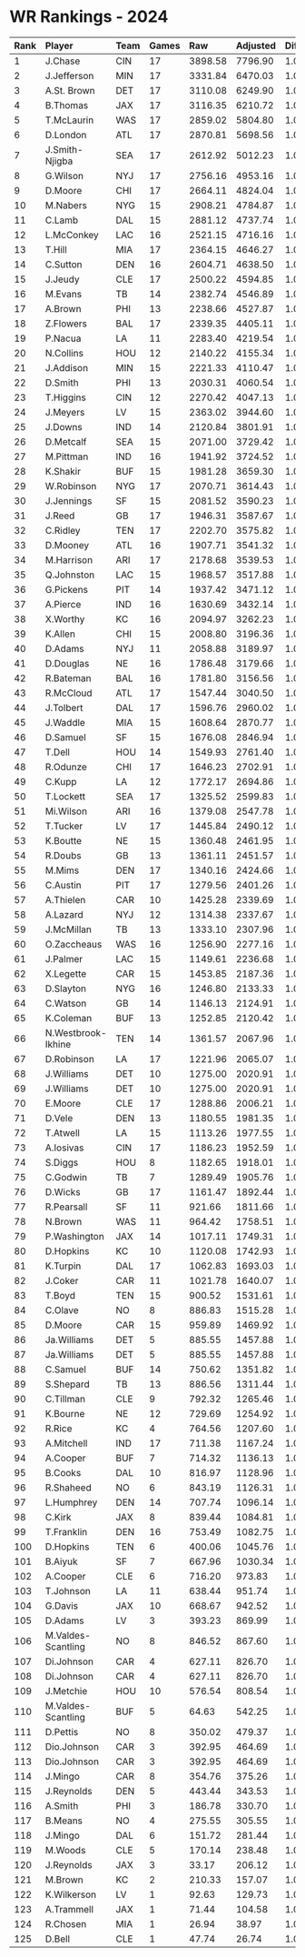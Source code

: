 # WR Rankings - 2024

| Rank | Player             | Team | Games | Raw     | Adjusted | Difficulty | Avg/Game | Typical | Consistency    | Trend    |
| :----| :------------------| :----| :-----| :-------| :--------| :----------| :--------| :-------| :--------------| :--------|
| 1    | J.Chase            | CIN  | 17    | 3898.58 | 7796.90  | 1.028      | 458.64   | 439.97  | 7/3/7          | +90.4%   |
| 2    | J.Jefferson        | MIN  | 17    | 3331.84 | 6470.03  | 1.022      | 380.59   | 377.76  | 7/3/7          | +76.6%   |
| 3    | A.St. Brown        | DET  | 17    | 3110.08 | 6249.90  | 1.021      | 367.64   | 333.85  | 7/0/10         | +93.9%   |
| 4    | B.Thomas           | JAX  | 17    | 3116.35 | 6210.72  | 1.021      | 365.34   | 344.31  | 7/1/9          | +155.5%  |
| 5    | T.McLaurin         | WAS  | 17    | 2859.02 | 5804.80  | 1.025      | 341.46   | 347.89  | 5/1/11         | +101.2%  |
| 6    | D.London           | ATL  | 17    | 2870.81 | 5698.56  | 1.025      | 335.21   | 328.81  | 8/4/5          | +137.8%  |
| 7    | J.Smith-Njigba     | SEA  | 17    | 2612.92 | 5012.23  | 1.019      | 294.84   | 260.02  | 7/2/8          | +155.3%  |
| 8    | G.Wilson           | NYJ  | 17    | 2756.16 | 4953.16  | 1.035      | 291.36   | 272.70  | 9/2/6          | +97.0%   |
| 9    | D.Moore            | CHI  | 17    | 2664.11 | 4824.04  | 1.023      | 283.77   | 321.31  | 12/0/5         | +120.1%  |
| 10   | M.Nabers           | NYG  | 15    | 2908.21 | 4784.87  | 1.028      | 318.99   | 325.51  | 9/1/5          | +98.3%   |
| 11   | C.Lamb             | DAL  | 15    | 2881.12 | 4737.74  | 1.025      | 315.85   | 307.90  | 9/0/6          | +93.0%   |
| 12   | L.McConkey         | LAC  | 16    | 2521.15 | 4716.16  | 1.027      | 294.76   | 315.64  | 9/1/6          | +100.7%  |
| 13   | T.Hill             | MIA  | 17    | 2364.15 | 4646.27  | 1.027      | 273.31   | 252.00  | 7/0/10         | +126.2%  |
| 14   | C.Sutton           | DEN  | 16    | 2604.71 | 4638.50  | 1.029      | 289.91   | 293.74  | 8/1/7          | +81.7%   |
| 15   | J.Jeudy            | CLE  | 17    | 2500.22 | 4594.85  | 1.022      | 270.29   | 242.17  | 9/0/8          | +184.8%  |
| 16   | M.Evans            | TB   | 14    | 2382.74 | 4546.89  | 1.030      | 324.78   | 341.07  | 8/0/6          | +202.3%  |
| 17   | A.Brown            | PHI  | 13    | 2238.66 | 4527.87  | 1.041      | 348.30   | 343.57  | 6/1/6          | +106.4%  |
| 18   | Z.Flowers          | BAL  | 17    | 2339.35 | 4405.11  | 1.021      | 259.12   | 241.66  | 8/1/8          | +214.5%  |
| 19   | P.Nacua            | LA   | 11    | 2283.40 | 4219.54  | 1.022      | 383.59   | 383.81  | 5/0/6          | +136.7%  |
| 20   | N.Collins          | HOU  | 12    | 2140.22 | 4155.34  | 1.020      | 346.28   | 407.57  | 9/0/3          | +83.3%   |
| 21   | J.Addison          | MIN  | 15    | 2221.33 | 4110.47  | 1.024      | 274.03   | 230.30  | 7/0/8          | +206.1%  |
| 22   | D.Smith            | PHI  | 13    | 2030.31 | 4060.54  | 1.027      | 312.35   | 330.74  | 9/0/4          | +130.4%  |
| 23   | T.Higgins          | CIN  | 12    | 2270.42 | 4047.13  | 1.031      | 337.26   | 343.27  | 6/2/4          | +132.4%  |
| 24   | J.Meyers           | LV   | 15    | 2363.02 | 3944.60  | 1.035      | 262.97   | 262.08  | 7/1/7          | +108.5%  |
| 25   | J.Downs            | IND  | 14    | 2120.84 | 3801.91  | 1.026      | 271.57   | 263.75  | 7/0/7          | +189.8%  |
| 26   | D.Metcalf          | SEA  | 15    | 2071.00 | 3729.42  | 1.026      | 248.63   | 250.62  | 7/3/5          | +103.1%  |
| 27   | M.Pittman          | IND  | 16    | 1941.92 | 3724.52  | 1.028      | 232.78   | 222.20  | 6/3/7          | +125.0%  |
| 28   | K.Shakir           | BUF  | 15    | 1981.28 | 3659.30  | 1.028      | 243.95   | 238.32  | 6/1/8          | +107.4%  |
| 29   | W.Robinson         | NYG  | 17    | 2070.71 | 3614.43  | 1.025      | 212.61   | 212.57  | 9/0/8          | +122.2%  |
| 30   | J.Jennings         | SF   | 15    | 2081.52 | 3590.23  | 1.017      | 239.35   | 196.77  | 8/1/6          | +175.8%  |
| 31   | J.Reed             | GB   | 17    | 1946.31 | 3587.67  | 1.022      | 211.04   | 195.47  | 8/1/8          | +184.4%  |
| 32   | C.Ridley           | TEN  | 17    | 2202.70 | 3575.82  | 1.035      | 210.34   | 193.23  | 8/0/9          | +166.8%  |
| 33   | D.Mooney           | ATL  | 16    | 1907.71 | 3541.32  | 1.024      | 221.33   | 236.60  | 8/1/7          | +171.2%  |
| 34   | M.Harrison         | ARI  | 17    | 2178.68 | 3539.53  | 1.032      | 208.21   | 214.64  | 9/1/7          | +167.6%  |
| 35   | Q.Johnston         | LAC  | 15    | 1968.57 | 3517.88  | 1.025      | 234.53   | 195.17  | 5/1/9          | +198.0%  |
| 36   | G.Pickens          | PIT  | 14    | 1937.42 | 3471.12  | 1.033      | 247.94   | 212.98  | 6/0/8          | +122.7%  |
| 37   | A.Pierce           | IND  | 16    | 1630.69 | 3432.14  | 1.016      | 214.51   | 233.82  | 8/2/6          | +269.8%  |
| 38   | X.Worthy           | KC   | 16    | 2094.97 | 3262.23  | 1.031      | 203.89   | 214.97  | 9/0/7          | +139.9%  |
| 39   | K.Allen            | CHI  | 15    | 2008.80 | 3196.36  | 1.022      | 213.09   | 226.46  | 9/0/6          | +134.0%  |
| 40   | D.Adams            | NYJ  | 11    | 2058.88 | 3189.97  | 1.034      | 290.00   | 267.03  | 7/0/7          | +166.3%  |
| 41   | D.Douglas          | NE   | 16    | 1786.48 | 3179.66  | 1.035      | 198.73   | 217.43  | 10/2/4         | +136.7%  |
| 42   | R.Bateman          | BAL  | 16    | 1781.80 | 3156.56  | 1.015      | 197.29   | 204.34  | 8/1/7          | +163.7%  |
| 43   | R.McCloud          | ATL  | 17    | 1547.44 | 3040.50  | 1.024      | 178.85   | 175.09  | 9/0/8          | +135.4%  |
| 44   | J.Tolbert          | DAL  | 17    | 1596.76 | 2960.02  | 1.022      | 174.12   | 167.70  | 11/0/6         | +147.0%  |
| 45   | J.Waddle           | MIA  | 15    | 1608.64 | 2870.77  | 1.014      | 191.38   | 178.20  | 8/2/5          | +135.7%  |
| 46   | D.Samuel           | SF   | 15    | 1676.08 | 2846.94  | 1.030      | 189.80   | 182.09  | 9/0/6          | +233.3%  |
| 47   | T.Dell             | HOU  | 14    | 1549.93 | 2761.40  | 1.026      | 197.24   | 196.89  | 8/1/5          | +172.6%  |
| 48   | R.Odunze           | CHI  | 17    | 1646.23 | 2702.91  | 1.016      | 158.99   | 144.06  | 9/0/8          | +164.8%  |
| 49   | C.Kupp             | LA   | 12    | 1772.17 | 2694.86  | 1.021      | 224.57   | 235.58  | 6/0/6          | +260.6%  |
| 50   | T.Lockett          | SEA  | 17    | 1325.52 | 2599.83  | 1.018      | 152.93   | 138.64  | 10/0/7         | +240.8%  |
| 51   | Mi.Wilson          | ARI  | 16    | 1379.08 | 2547.78  | 1.027      | 159.24   | 173.54  | 10/0/6         | +147.3%  |
| 52   | T.Tucker           | LV   | 17    | 1445.84 | 2490.12  | 1.036      | 146.48   | 125.83  | 8/2/7          | +251.7%  |
| 53   | K.Boutte           | NE   | 15    | 1360.48 | 2461.95  | 1.041      | 164.13   | 154.44  | 8/1/6          | +238.5%  |
| 54   | R.Doubs            | GB   | 13    | 1361.11 | 2451.57  | 1.027      | 188.58   | 164.92  | 5/0/8          | +165.5%  |
| 55   | M.Mims             | DEN  | 17    | 1340.16 | 2424.66  | 1.012      | 142.63   | 116.71  | 9/1/7          | +783.3%  |
| 56   | C.Austin           | PIT  | 17    | 1279.56 | 2401.26  | 1.033      | 141.25   | 111.33  | 7/0/10         | +371.4%  |
| 57   | A.Thielen          | CAR  | 10    | 1425.28 | 2339.69  | 1.020      | 233.97   | 234.67  | 6/0/4          | +124.4%  |
| 58   | A.Lazard           | NYJ  | 12    | 1314.38 | 2337.67  | 1.037      | 194.81   | 202.18  | 7/1/4          | +282.1%  |
| 59   | J.McMillan         | TB   | 13    | 1333.10 | 2307.96  | 1.025      | 177.54   | 183.40  | 7/0/6          | +372.1%  |
| 60   | O.Zaccheaus        | WAS  | 16    | 1256.90 | 2277.16  | 1.024      | 142.32   | 105.87  | 8/2/6          | +331.3%  |
| 61   | J.Palmer           | LAC  | 15    | 1149.61 | 2236.68  | 1.014      | 149.11   | 140.62  | 6/3/6          | +94.4%   |
| 62   | X.Legette          | CAR  | 15    | 1453.85 | 2187.36  | 1.037      | 145.82   | 140.19  | 7/1/7          | +162.1%  |
| 63   | D.Slayton          | NYG  | 16    | 1246.80 | 2133.33  | 1.025      | 133.33   | 106.66  | 8/2/6          | +396.6%  |
| 64   | C.Watson           | GB   | 14    | 1146.13 | 2124.91  | 1.046      | 151.78   | 133.42  | 6/0/8          | +322.6%  |
| 65   | K.Coleman          | BUF  | 13    | 1252.85 | 2120.42  | 1.030      | 163.11   | 153.78  | 6/2/5          | +200.9%  |
| 66   | N.Westbrook-Ikhine | TEN  | 14    | 1361.57 | 2067.96  | 1.035      | 147.71   | 175.35  | 10/0/4         | +168.4%  |
| 67   | D.Robinson         | LA   | 17    | 1221.96 | 2065.07  | 1.029      | 121.47   | 113.71  | 10/1/6         | +378.2%  |
| 68   | J.Williams         | DET  | 10    | 1275.00 | 2020.91  | 1.015      | 202.09   | 202.09  | None/None/None | None     |
| 69   | J.Williams         | DET  | 10    | 1275.00 | 2020.91  | 1.015      | 202.09   | 202.09  | None/None/None | None     |
| 70   | E.Moore            | CLE  | 17    | 1288.86 | 2006.21  | 1.031      | 118.01   | 106.91  | 10/2/5         | +227.8%  |
| 71   | D.Vele             | DEN  | 13    | 1180.55 | 1981.35  | 1.026      | 152.41   | 137.90  | 6/0/7          | +297.3%  |
| 72   | T.Atwell           | LA   | 15    | 1113.26 | 1977.55  | 1.015      | 131.84   | 142.56  | 9/1/5          | +239.3%  |
| 73   | A.Iosivas          | CIN  | 17    | 1186.23 | 1952.59  | 1.032      | 114.86   | 115.52  | 8/0/9          | +197.4%  |
| 74   | S.Diggs            | HOU  | 8     | 1182.65 | 1918.01  | 1.025      | 239.75   | 265.96  | 5/0/3          | INACTIVE |
| 75   | C.Godwin           | TB   | 7     | 1289.49 | 1905.76  | 1.037      | 272.25   | 256.67  | 3/1/3          | INACTIVE |
| 76   | D.Wicks            | GB   | 17    | 1161.47 | 1892.44  | 1.023      | 111.32   | 101.70  | 9/0/8          | +445.9%  |
| 77   | R.Pearsall         | SF   | 11    | 921.66  | 1811.66  | 1.027      | 164.70   | 145.40  | 6/0/5          | +1136.6% |
| 78   | N.Brown            | WAS  | 11    | 964.42  | 1758.51  | 1.030      | 159.86   | 177.60  | 7/1/3          | INACTIVE |
| 79   | P.Washington       | JAX  | 14    | 1017.11 | 1749.31  | 1.019      | 124.95   | 113.12  | 7/0/7          | +605.6%  |
| 80   | D.Hopkins          | KC   | 10    | 1120.08 | 1742.93  | 1.023      | 174.29   | 195.77  | 10/0/6         | +196.2%  |
| 81   | K.Turpin           | DAL  | 17    | 1062.83 | 1693.03  | 1.017      | 99.59    | 90.13   | 8/0/9          | +341.9%  |
| 82   | J.Coker            | CAR  | 11    | 1021.78 | 1640.07  | 1.030      | 149.10   | 163.22  | 6/0/5          | +304.1%  |
| 83   | T.Boyd             | TEN  | 15    | 900.52  | 1531.61  | 1.032      | 102.11   | 95.05   | 7/2/6          | +128.4%  |
| 84   | C.Olave            | NO   | 8     | 886.83  | 1515.28  | 1.022      | 189.41   | 211.62  | 4/1/3          | INACTIVE |
| 85   | D.Moore            | CAR  | 15    | 959.89  | 1469.92  | 1.021      | 97.99    | 87.99   | 9/0/6          | +318.8%  |
| 86   | Ja.Williams        | DET  | 5     | 885.55  | 1457.88  | 1.015      | 291.58   | 225.16  | 7/0/8          | +149.6%  |
| 87   | Ja.Williams        | DET  | 5     | 885.55  | 1457.88  | 1.015      | 291.58   | 225.16  | 7/0/8          | +149.6%  |
| 88   | C.Samuel           | BUF  | 14    | 750.62  | 1351.82  | 1.027      | 96.56    | 86.29   | 10/0/4         | +480.6%  |
| 89   | S.Shepard          | TB   | 13    | 886.56  | 1311.44  | 1.018      | 100.88   | 90.88   | 5/1/7          | +181.7%  |
| 90   | C.Tillman          | CLE  | 9     | 792.32  | 1265.46  | 1.027      | 140.61   | 159.83  | 6/0/3          | INACTIVE |
| 91   | K.Bourne           | NE   | 12    | 729.69  | 1254.92  | 1.033      | 104.58   | 102.12  | 7/1/4          | +242.8%  |
| 92   | R.Rice             | KC   | 4     | 764.56  | 1207.60  | 1.034      | 301.90   | 368.56  | 2/0/2          | INACTIVE |
| 93   | A.Mitchell         | IND  | 17    | 711.38  | 1167.24  | 1.027      | 68.66    | 68.80   | 9/1/7          | +347.9%  |
| 94   | A.Cooper           | BUF  | 7     | 714.32  | 1136.13  | 1.025      | 162.30   | 147.85  | 7/1/5          | +236.0%  |
| 95   | B.Cooks            | DAL  | 10    | 816.97  | 1128.96  | 1.016      | 112.90   | 109.32  | 5/1/4          | +131.7%  |
| 96   | R.Shaheed          | NO   | 6     | 843.19  | 1126.31  | 1.013      | 187.72   | 164.05  | 2/0/4          | INACTIVE |
| 97   | L.Humphrey         | DEN  | 14    | 707.74  | 1096.14  | 1.028      | 78.30    | 72.31   | 8/0/6          | +362.4%  |
| 98   | C.Kirk             | JAX  | 8     | 839.44  | 1084.81  | 1.019      | 135.60   | 142.20  | 5/0/3          | INACTIVE |
| 99   | T.Franklin         | DEN  | 16    | 753.49  | 1082.75  | 1.019      | 67.67    | 69.48   | 10/0/6         | +163.9%  |
| 100  | D.Hopkins          | TEN  | 6     | 400.06  | 1045.76  | 1.023      | 174.29   | 195.77  | 10/0/6         | +196.2%  |
| 101  | B.Aiyuk            | SF   | 7     | 667.96  | 1030.34  | 1.011      | 147.19   | 124.81  | 5/0/2          | INACTIVE |
| 102  | A.Cooper           | CLE  | 6     | 716.20  | 973.83   | 1.025      | 162.30   | 147.85  | 7/1/5          | +236.0%  |
| 103  | T.Johnson          | LA   | 11    | 638.44  | 951.74   | 1.029      | 86.52    | 77.80   | 5/1/5          | +497.0%  |
| 104  | G.Davis            | JAX  | 10    | 668.67  | 942.52   | 1.013      | 94.25    | 89.96   | 6/0/4          | INACTIVE |
| 105  | D.Adams            | LV   | 3     | 393.23  | 869.99   | 1.034      | 290.00   | 267.03  | 7/0/7          | +166.3%  |
| 106  | M.Valdes-Scantling | NO   | 8     | 846.52  | 867.60   | 1.025      | 108.45   | 96.78   | 7/0/6          | +1271.2% |
| 107  | Di.Johnson         | CAR  | 4     | 627.11  | 826.70   | 1.037      | 206.68   | 196.21  | 4/0/3          | INACTIVE |
| 108  | Di.Johnson         | CAR  | 4     | 627.11  | 826.70   | 1.037      | 206.68   | 196.21  | 4/0/3          | INACTIVE |
| 109  | J.Metchie          | HOU  | 10    | 576.54  | 808.54   | 1.022      | 80.85    | 69.15   | 4/0/6          | +219.7%  |
| 110  | M.Valdes-Scantling | BUF  | 5     | 64.63   | 542.25   | 1.025      | 108.45   | 96.78   | 7/0/6          | +1271.2% |
| 111  | D.Pettis           | NO   | 8     | 350.02  | 479.37   | 1.028      | 59.92    | 59.61   | 4/0/4          | +310.7%  |
| 112  | Dio.Johnson        | CAR  | 3     | 392.95  | 464.69   | 1.037      | 154.90   | 154.90  | None/None/None | None     |
| 113  | Dio.Johnson        | CAR  | 3     | 392.95  | 464.69   | 1.037      | 154.90   | 154.90  | None/None/None | None     |
| 114  | J.Mingo            | CAR  | 8     | 354.76  | 375.26   | 1.027      | 46.91    | 50.95   | 9/0/5          | +376.7%  |
| 115  | J.Reynolds         | DEN  | 5     | 443.44  | 343.53   | 1.044      | 68.71    | 84.80   | 5/1/2          | +869.3%  |
| 116  | A.Smith            | PHI  | 3     | 186.78  | 330.70   | 1.017      | 110.23   | 110.23  | 2/0/1          | N/A      |
| 117  | B.Means            | NO   | 4     | 275.55  | 305.55   | 1.013      | 76.39    | 107.87  | 3/0/1          | INACTIVE |
| 118  | J.Mingo            | DAL  | 6     | 151.72  | 281.44   | 1.027      | 46.91    | 50.95   | 9/0/5          | +376.7%  |
| 119  | M.Woods            | CLE  | 5     | 170.14  | 238.48   | 1.032      | 47.70    | 34.62   | 2/0/3          | N/A      |
| 120  | J.Reynolds         | JAX  | 3     | 33.17   | 206.12   | 1.044      | 68.71    | 84.80   | 5/1/2          | +869.3%  |
| 121  | M.Brown            | KC   | 2     | 210.33  | 157.07   | 1.017      | 78.54    | 78.54   | 1/0/1          | N/A      |
| 122  | K.Wilkerson        | LV   | 1     | 92.63   | 129.73   | 1.033      | 129.73   | 129.73  | 0/1/0          | INACTIVE |
| 123  | A.Trammell         | JAX  | 1     | 71.44   | 104.58   | 1.050      | 104.58   | 104.58  | 0/1/0          | INACTIVE |
| 124  | R.Chosen           | MIA  | 1     | 26.94   | 38.97    | 1.012      | 38.97    | 38.97   | 0/1/0          | INACTIVE |
| 125  | D.Bell             | CLE  | 1     | 47.74   | 26.74    | 1.017      | 26.74    | 26.74   | 0/1/0          | INACTIVE |


